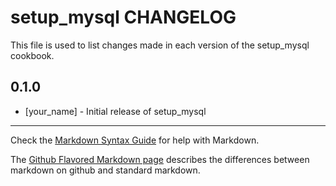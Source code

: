 setup_mysql CHANGELOG
=====================

This file is used to list changes made in each version of the setup_mysql cookbook.

0.1.0
-----
- [your_name] - Initial release of setup_mysql

- - -
Check the [Markdown Syntax Guide](http://daringfireball.net/projects/markdown/syntax) for help with Markdown.

The [Github Flavored Markdown page](http://github.github.com/github-flavored-markdown/) describes the differences between markdown on github and standard markdown.
